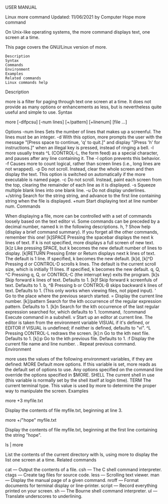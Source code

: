 USER MANUAL

Linux more command
Updated: 11/06/2021 by Computer Hope
more command

On Unix-like operating systems, the more command displays text, one screen at a time.

This page covers the GNU/Linux version of more.

    Description
    Syntax
    Commands
    Environment
    Examples
    Related commands
    Linux commands help

Description

more is a filter for paging through text one screen at a time. It does not provide as many options or enhancements as less, but is nevertheless quite useful and simple to use.
Syntax

more [-dlfpcsu] [-num lines] [+/pattern] [+linenum] [file ...]

Options
-num lines 	Sets the number of lines that makes up a screenful. The lines must be an integer.
-d 	With this option, more prompts the user with the message "[Press space to continue, 'q' to quit.]" and display "[Press 'h' for instructions.]" when an illegal key is pressed, instead of ringing a bell.
-l 	more usually treats ^L (CONTROL-L, the form feed) as a special character, and pauses after any line containing it. The -l option prevents this behavior.
-f 	Causes more to count logical, rather than screen lines (i.e., long lines are not wrapped).
-p 	Do not scroll. Instead, clear the whole screen and then display the text. This option is switched on automatically if the more executable is named page.
-c 	Do not scroll. Instead, paint each screen from the top, clearing the remainder of each line as it is displayed.
-s 	Squeeze multiple blank lines into one blank line.
-u 	Do not display underlines.
+/string 	Search for the string string, and advance to the first line containing string when the file is displayed.
+num 	Start displaying text at line number num.
Commands

When displaying a file, more can be controlled with a set of commands loosely based on the text editor vi. Some commands can be preceded by a decimal number, named k in the following descriptions.
h, ? 	Show help (display a brief command summary). If you forget all the other commands, remember this one!
[k]SPACE 	Pressing the spacebar displays the next k lines of text. If k is not specified, more displays a full screen of new text.
[k]z 	Like pressing SPACE, but k becomes the new default number of lines to display.
[k]RETURN 	Pressing Enter or Return displays next k lines of text. The default is 1 line. If specified, k becomes the new default.
[k]d, [k]^D 	Pressing d or CONTROL-D scrolls k lines. The default is the current scroll size, which is initially 11 lines. If specified, k becomes the new default.
q, Q, ^C 	Pressing q, Q, or CONTROL-C (the interrupt key) exits the program.
[k]s 	Skip forward k lines of text. Defaults to 1.
[k]f 	Skip forward k screenfuls of text. Defaults to 1.
b, ^B 	Pressing b or CONTROL-B skips backward k lines of text. Defaults to 1. (This only works when viewing files, not piped input).
' 	Go to the place where the previous search started.
= 	Display the current line number.
[k]/pattern 	Search for the kth occurrence of the regular expression pattern. Defaults to 1.
[k]n 	Search for the kth occurrence of the last regular expression searched for, which defaults to 1.
!command, :!command 	Execute command in a subshell.
v 	Start up an editor at current line. The editor is taken from the environment variable VISUAL if it's defined, or EDITOR if VISUAL is undefined; if neither is defined, defaults to "vi".
^L 	Pressing CONTROL-L redraws the screen.
[k]:n 	Go to the kth next file. Defaults to 1.
[k]:p 	Go to the kth previous file. Defaults to 1.
:f 	Display the current file name and line number.
. 	Repeat previous command.
Environment

more uses the values of the following environment variables, if they are defined:
MORE 	Default more options. If this variable is set, more reads as the default set of options to use. Any options specified on the command line override the options specified in $MORE.
SHELL 	The current shell in use (this variable is normally set by the shell itself at login time).
TERM 	The current terminal type. This value is used by more to determine the proper way to manipulate the screen.
Examples

more +3 myfile.txt

Display the contents of file myfile.txt, beginning at line 3.

more +/"hope" myfile.txt

Display the contents of file myfile.txt, beginning at the first line containing the string "hope".

ls | more

List the contents of the current directory with ls, using more to display the list one screen at a time.
Related commands

cat — Output the contents of a file.
csh — The C shell command interpreter.
ctags — Create tag files for source code.
less — Scrolling text viewer.
man — Display the manual page of a given command.
nroff — Format documents for terminal display or line-printer.
script — Record everything printed on your screen.
sh — The Bourne shell command interpreter.
ul — Translate underscores to underlining.

